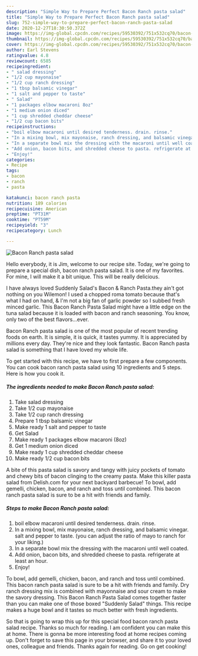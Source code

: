 ```yaml
---
description: "Simple Way to Prepare Perfect Bacon Ranch pasta salad"
title: "Simple Way to Prepare Perfect Bacon Ranch pasta salad"
slug: 752-simple-way-to-prepare-perfect-bacon-ranch-pasta-salad
date: 2020-12-27T18:30:50.372Z
image: https://img-global.cpcdn.com/recipes/59530392/751x532cq70/bacon-ranch-pasta-salad-recipe-main-photo.jpg
thumbnail: https://img-global.cpcdn.com/recipes/59530392/751x532cq70/bacon-ranch-pasta-salad-recipe-main-photo.jpg
cover: https://img-global.cpcdn.com/recipes/59530392/751x532cq70/bacon-ranch-pasta-salad-recipe-main-photo.jpg
author: Earl Stevens
ratingvalue: 4.8
reviewcount: 6585
recipeingredient:
- " salad dressing"
- "1/2 cup mayonaise"
- "1/2 cup ranch dressing"
- "1 tbsp balsamic vinegar"
- "1 salt and pepper to taste"
- " Salad"
- "1 packages elbow macaroni 8oz"
- "1 medium onion diced"
- "1 cup shredded cheddar cheese"
- "1/2 cup bacon bits"
recipeinstructions:
- "boil elbow macaroni until desired tenderness. drain. rinse."
- "In a mixing bowl, mix mayonaise, ranch dressing, and balsamic vinegar. salt and pepper to taste. (you can adjust the ratio of mayo to ranch for your liking.)"
- "In a separate bowl mix the dressing with the macaroni until well coated."
- "Add onion, bacon bits, and shredded cheese to pasta. refrigerate at least an hour."
- "Enjoy!"
categories:
- Recipe
tags:
- bacon
- ranch
- pasta

katakunci: bacon ranch pasta 
nutrition: 189 calories
recipecuisine: American
preptime: "PT31M"
cooktime: "PT59M"
recipeyield: "3"
recipecategory: Lunch

---
```



![Bacon Ranch pasta salad](https://img-global.cpcdn.com/recipes/59530392/751x532cq70/bacon-ranch-pasta-salad-recipe-main-photo.jpg)

Hello everybody, it is Jim, welcome to our recipe site. Today, we're going to prepare a special dish, bacon ranch pasta salad. It is one of my favorites. For mine, I will make it a bit unique. This will be really delicious.

I have always loved Suddenly Salad&#39;s Bacon &amp; Ranch Pasta.they ain&#39;t got nothing on you Wilemon! I used a chopped roma tomato because that&#39;s what I had on hand, &amp; I&#39;m not a big fan of garlic powder so I subbed fresh minced garlic. This Bacon Ranch Pasta Salad might have a little edge on the tuna salad because it is loaded with bacon and ranch seasoning. You know, only two of the best flavors…ever.

Bacon Ranch pasta salad is one of the most popular of recent trending foods on earth. It is simple, it is quick, it tastes yummy. It is appreciated by millions every day. They're nice and they look fantastic. Bacon Ranch pasta salad is something that I have loved my whole life.


To get started with this recipe, we have to first prepare a few components. You can cook bacon ranch pasta salad using 10 ingredients and 5 steps. Here is how you cook it.

<!--inarticleads1-->

##### The ingredients needed to make Bacon Ranch pasta salad:

1. Take  salad dressing
1. Take 1/2 cup mayonaise
1. Take 1/2 cup ranch dressing
1. Prepare 1 tbsp balsamic vinegar
1. Make ready 1 salt and pepper to taste
1. Get  Salad
1. Make ready 1 packages elbow macaroni (8oz)
1. Get 1 medium onion diced
1. Make ready 1 cup shredded cheddar cheese
1. Make ready 1/2 cup bacon bits


A bite of this pasta salad is savory and tangy with juicy pockets of tomato and chewy bits of bacon clinging to the creamy pasta. Make this killer pasta salad from Delish.com for your next backyard barbecue! To bowl, add gemelli, chicken, bacon, and ranch and toss until combined. This bacon ranch pasta salad is sure to be a hit with friends and family. 

<!--inarticleads2-->

##### Steps to make Bacon Ranch pasta salad:

1. boil elbow macaroni until desired tenderness. drain. rinse.
1. In a mixing bowl, mix mayonaise, ranch dressing, and balsamic vinegar. salt and pepper to taste. (you can adjust the ratio of mayo to ranch for your liking.)
1. In a separate bowl mix the dressing with the macaroni until well coated.
1. Add onion, bacon bits, and shredded cheese to pasta. refrigerate at least an hour.
1. Enjoy!


To bowl, add gemelli, chicken, bacon, and ranch and toss until combined. This bacon ranch pasta salad is sure to be a hit with friends and family. Dry ranch dressing mix is combined with mayonnaise and sour cream to make the savory dressing. This Bacon Ranch Pasta Salad comes together faster than you can make one of those boxed &#34;Suddenly Salad&#34; things. This recipe makes a huge bowl and it tastes so much better with fresh ingredients. 

So that is going to wrap this up for this special food bacon ranch pasta salad recipe. Thanks so much for reading. I am confident you can make this at home. There is gonna be more interesting food at home recipes coming up. Don't forget to save this page in your browser, and share it to your loved ones, colleague and friends. Thanks again for reading. Go on get cooking!
